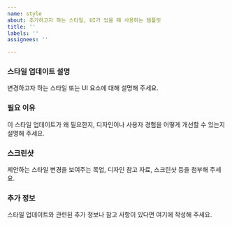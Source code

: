 ```yaml
---
name: style
about: 추가하고자 하는 스타일, UI가 있을 때 사용하는 템플릿
title: ''
labels: ''
assignees: ''

---
```


### 스타일 업데이트 설명

변경하고자 하는 스타일 또는 UI 요소에 대해 설명해 주세요.

### 필요 이유

이 스타일 업데이트가 왜 필요한지, 디자인이나 사용자 경험을 어떻게 개선할 수 있는지 설명해 주세요.

### 스크린샷

제안하는 스타일 변경을 보여주는 목업, 디자인 참고 자료, 스크린샷 등을 첨부해 주세요.

### 추가 정보

스타일 업데이트와 관련된 추가 정보나 참고 사항이 있다면 여기에 작성해 주세요.
